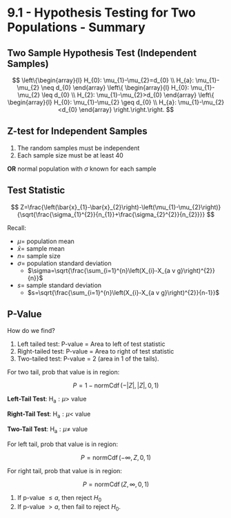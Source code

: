 # 9.1 - Hypothesis Testing for Two Populations - Summary

## Two Sample Hypothesis Test (Independent Samples)

$$
\left\{\begin{array}{l}
H_{0}: \mu_{1}-\mu_{2}=d_{0} \\
H_{a}: \mu_{1}-\mu_{2} \neq d_{0}
\end{array}
\left\{
\begin{array}{l}
H_{0}: \mu_{1}-\mu_{2} \leq d_{0} \\
H_{2}: \mu_{1}-\mu_{2}>d_{0}
\end{array}
\left\{
\begin{array}{l}
H_{0}: \mu_{1}-\mu_{2} \geq d_{0} \\
H_{a}: \mu_{1}-\mu_{2}<d_{0}
\end{array}
\right.\right.\right.
$$

## Z-test for Independent Samples

1. The random samples must be independent
2. Each sample size must be at least 40

**OR** normal population with $\sigma$ known for each
sample

## Test Statistic

$$
Z=\frac{\left(\bar{x}_{1}-\bar{x}_{2}\right)-\left(\mu_{1}-\mu_{2}\right)}{\sqrt{\frac{\sigma_{1}^{2}}{n_{1}}+\frac{\sigma_{2}^{2}}{n_{2}}}}
$$

Recall:

* $\mu=$ population mean
* $\bar{x}=$ sample mean
* $n=$ sample size
* $\sigma=$ population standard deviation
    * $\sigma=\sqrt{\frac{\sum_{i=1}^{n}\left(X_{i}-X_{a v g}\right)^{2}}{n}}$
* $s=$ sample standard deviation
    * $s=\sqrt{\frac{\sum_{i=1}^{n}\left(X_{i}-X_{a v g}\right)^{2}}{n-1}}$

## P-Value

How do we find?

1. Left tailed test: P-value = Area to left of test statistic
2. Right-tailed test: P-value = Area to right of test statistic
3. Two-tailed test: P-value = 2 (area in 1 of the tails).

For two tail, prob that value is in region:

$$
P=1-\operatorname{normCdf}\left( -|Z|, |Z|, 0, 1 \right)
$$

**Left-Tail Test**: $\mathrm{H}_{\mathrm{a}}: \mu>$ value

**Right-Tail Test**: $\mathrm{H}_{\mathrm{a}}: \mu<$ value

**Two-Tail Test**: $\mathrm{H}_{\mathrm{a}}: \mu \neq$ value

For left tail, prob that value is in region:

$$
P=\operatorname{normCdf}\left( -\infty, Z, 0, 1 \right)
$$

For right tail, prob that value is in region:

$$
P=\operatorname{normCdf}\left( Z, \infty, 0, 1 \right)
$$

1. If p-value $\leq a$, then reject $H_{0}$
2. If p-value $>a$, then fail to reject $H_{0}$.
